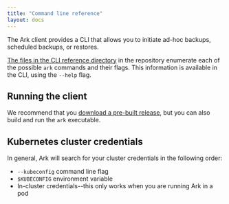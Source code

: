 ```yaml
---
title: "Command line reference"
layout: docs
---
```


The Ark client provides a CLI that allows you to initiate ad-hoc backups, scheduled backups, or restores.

[The files in the CLI reference directory][1] in the repository enumerate each of the possible `ark` commands and their flags. 
This information is available in the CLI, using the `--help` flag.

## Running the client

We recommend that you [download a pre-built release][26], but you can also build and run the `ark` executable. 

## Kubernetes cluster credentials

In general, Ark will search for your cluster credentials in the following order:
* `--kubeconfig` command line flag
* `$KUBECONFIG` environment variable
* In-cluster credentials--this only works when you are running Ark in a pod

[1]: https://github.com/heptio/ark/tree/main/docs/cli-reference
[26]: https://github.com/heptio/ark/releases

